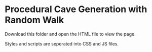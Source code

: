 # Procedural Cave Generation with Random Walk

Download this folder and open the HTML file to view the page.

Styles and scripts are seperated into CSS and JS files.